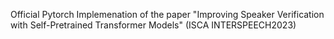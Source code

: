 Official Pytorch Implemenation of the paper "Improving Speaker Verification with Self-Pretrained Transformer Models" (ISCA INTERSPEECH2023)
